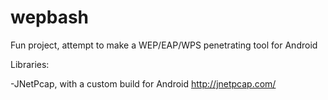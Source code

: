 # wepbash
Fun project, attempt to make a WEP/EAP/WPS penetrating tool for Android


Libraries:

-JNetPcap, with a custom build for Android http://jnetpcap.com/
